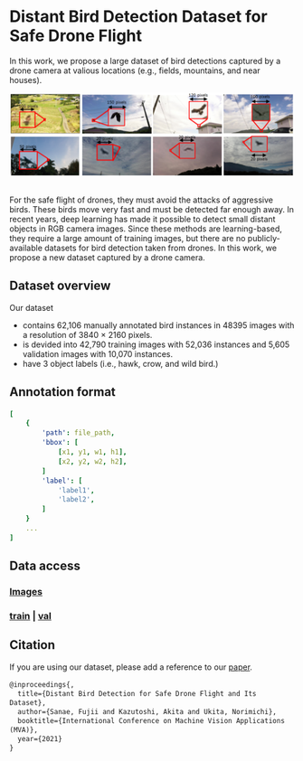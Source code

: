 # Distant Bird Detection Dataset for Safe Drone Flight

In this work, we propose a large dataset of bird detections captured by a drone camera at valious locations (e.g., fields, mountains, and near houses).

<img src='images/samples.png'/>

## 

For the safe flight of drones, they must avoid the attacks of aggressive birds. These birds move very fast and must be detected far enough away. In recent years, deep learning has made it possible to detect small distant objects in RGB camera images. Since these methods are learning-based, they require a large amount 
of training images, but there are no publicly-available datasets for bird detection taken from drones. In this work, we propose a new dataset captured by a drone camera. 

## Dataset overview
Our dataset 
* contains 62,106 manually annotated bird instances in 48395 images with a resolution of 3840 × 2160 pixels.
* is devided into 42,790 training images with 52,036 instances and 5,605 validation images with 10,070 instances.
* have 3 object labels (i.e., hawk, crow, and wild bird.)

## Annotation format



```yaml
[
    {
        'path': file_path,
        'bbox': [
            [x1, y1, w1, h1],
            [x2, y2, w2, h2],
        ]
        'label': [
            'label1',
            'label2',
        ]
    }
    ...
]
```

## Data access

### [Images](https://drive.google.com/file/d/10_gyG5GQLNRX89SUuSG1xy8MSUlbNwzv/view?usp=sharing)

### [train]() | [val]()

## Citation
If you are using our dataset, please add a reference to our [paper](http://www.mva-org.jp/Proceedings/2021/papers/O1-1-3.pdf?fbclid=IwAR2CwkCVoLEDIfAUxhSzPnA44QYXR5MkJzevGsACb7zFX9hI216z1TinCME).

```
@inproceedings{,
  title={Distant Bird Detection for Safe Drone Flight and Its Dataset},
  author={Sanae, Fujii and Kazutoshi, Akita and Ukita, Norimichi},
  booktitle={International Conference on Machine Vision Applications (MVA)},
  year={2021}
}
```
